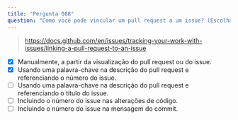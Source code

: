 ```yaml
---
title: "Pergunta 088"
question: "Como você pode vincular um pull request a um issue? (Escolha duas.)"
---
```


> https://docs.github.com/en/issues/tracking-your-work-with-issues/linking-a-pull-request-to-an-issue
- [x] Manualmente, a partir da visualização do pull request ou do issue.
- [x] Usando uma palavra-chave na descrição do pull request e referenciando o número do issue.
- [ ] Usando uma palavra-chave na descrição do pull request e referenciando o título do issue.
- [ ] Incluindo o número do issue nas alterações de código.
- [ ] Incluindo o número do issue na mensagem do commit.
